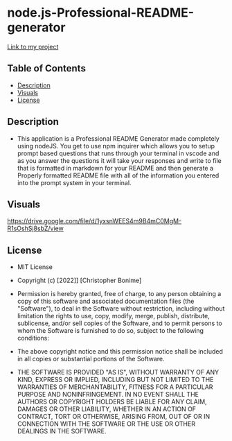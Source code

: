 # node.js-Professional-README-generator

[Link to my project](https://cujion.github.io/node.js-Professional-README-generator/)

## Table of Contents
- [Description](#description)
- [Visuals](#visuals)
- [License](#license)


## Description
* This application is a Professional README Generator made completely using nodeJS. You get to use npm inquirer which allows you to setup prompt based questions that runs through your terminal in vscode and as you answer the questions it will take your responses and write to file that is formatted in markdown for your README and then generate a Properly formatted README file with all of the information you entered into the prompt system in your terminal. 

## Visuals
https://drive.google.com/file/d/1yxsnWEES4m9B4mC0MgM-R1sOshSj8sbZ/view

## License
* MIT License

* Copyright (c) [2022]] [Christopher Bonime]

* Permission is hereby granted, free of charge, to any person obtaining a copy
of this software and associated documentation files (the "Software"), to deal
in the Software without restriction, including without limitation the rights
to use, copy, modify, merge, publish, distribute, sublicense, and/or sell
copies of the Software, and to permit persons to whom the Software is
furnished to do so, subject to the following conditions:

* The above copyright notice and this permission notice shall be included in all
copies or substantial portions of the Software.

* THE SOFTWARE IS PROVIDED "AS IS", WITHOUT WARRANTY OF ANY KIND, EXPRESS OR
IMPLIED, INCLUDING BUT NOT LIMITED TO THE WARRANTIES OF MERCHANTABILITY,
FITNESS FOR A PARTICULAR PURPOSE AND NONINFRINGEMENT. IN NO EVENT SHALL THE
AUTHORS OR COPYRIGHT HOLDERS BE LIABLE FOR ANY CLAIM, DAMAGES OR OTHER
LIABILITY, WHETHER IN AN ACTION OF CONTRACT, TORT OR OTHERWISE, ARISING FROM,
OUT OF OR IN CONNECTION WITH THE SOFTWARE OR THE USE OR OTHER DEALINGS IN THE
SOFTWARE.